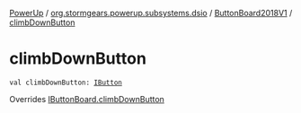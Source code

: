 [PowerUp](../../index.md) / [org.stormgears.powerup.subsystems.dsio](../index.md) / [ButtonBoard2018V1](index.md) / [climbDownButton](./climb-down-button.md)

# climbDownButton

`val climbDownButton: `[`IButton`](../../org.stormgears.utils.dsio/-i-button/index.md)

Overrides [IButtonBoard.climbDownButton](../-i-button-board/climb-down-button.md)

